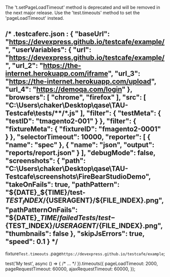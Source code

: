 The 't.setPageLoadTimeout' method is deprecated and will be removed in the next major release. Use the 'test.timeouts' method to set the 'pageLoadTimeout' instead. 

/*
.testcaferc.json :
{
"baseUrl": "https://devexpress.github.io/testcafe/example/",
"userVariables": {
"url": "https://devexpress.github.io/testcafe/example/",
"url_2": "https://the-internet.herokuapp.com/iframe",
"url_3": "https://the-internet.herokuapp.com/upload",
"url_4": "https://demoqa.com/login"
},
"browsers": [
"chrome",
"firefox"
],
"src": [
"C:\\Users\\chaker\\Desktop\\qase\\TAU-Testcafe\\tests/**/*.js"
],
"filter": {
"testMeta": {
"testID": "tmagento2-001"
}
},
"filter": {
"fixtureMeta": {
"fixtureID": "fmagento2-0001"
}
},
"selectorTimeout": 10000,
"reporter": [
{
"name": "spec"
},
{
"name": "json",
"output": "reports/report.json"
}
],
"debugMode": false,
"screenshots": {
"path": "C:\\Users\\chaker\\Desktop\\qase\\TAU-Testcafe\\screenshots\\FireBearStudioDemo",
"takeOnFails": true,
"pathPattern": "${DATE}_${TIME}/test-${TEST_INDEX}/${USERAGENT}/${FILE_INDEX}.png",
"pathPatternOnFails": "${DATE}_${TIME}/failedTests/test-${TEST_INDEX}/${USERAGENT}/${FILE_INDEX}.png",
"thumbnails": false
},
"skipJsErrors": true,
"speed": 0.1
}
*/
------------------------------------------------------------------------------------------------------------------------
fixture`Test.timeouts`
.page`https://devexpress.github.io/testcafe/example`;

test('My test', async () => {
/* ... */
}).timeouts({
pageLoadTimeout:    2000,
pageRequestTimeout: 60000,
ajaxRequestTimeout: 60000,
});
